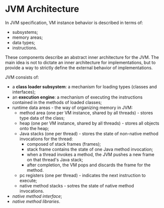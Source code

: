 # JVM Architecture

In JVM specification, VM instance behavior is described in terms of:
- subsystems;
- memory areas;
- data types;
- instructions.

These components describe an abstract inner architecture for the JVM. The main idea is not to dictate an inner architecture for implementations, but to provide a way to strictly define the external behavior of implementations.

JVM consists of:
- a **class loader subsystem**: a mechanism for loading types (classes and interfaces);
- an **execution engine**: a mechanism of executing the instructions contained in the methods of loaded classes;
- runtime data areas - the way of organizing memory in JVM:
    - method area (one per VM instance, shared by all threads) - stores type data of the class;
    - heap (one per VM instance, shared by all threads) - stores all objects onto the heap;
    - Java stacks (one per thread) - stores the state of non-native method invocations for the thread:
        - composed of stack frames (frames);
        - stack frame contains the state of one Java method invocation;
        - when a thread invokes a method, the JVM pushes a new frame on that thread's Java stack;
        - after completion, the VM pops and discards the frame for the method.
    - pc registers (one per thread) - indicates the next instruction to execute;
    - native method stacks - sotres the state of native method invocations.
- *native method interface*;
- *native method libraries*.